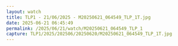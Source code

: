 ```yaml
---
layout: watch
title: TLP1 - 21/06/2025 - M20250621_064549_TLP_1T.jpg
date: 2025-06-21 06:45:49
permalink: /2025/06/21/watch/M20250621_064549_TLP_1
capture: TLP1/2025/202506/20250620/M20250621_064549_TLP_1T.jpg
---
```

